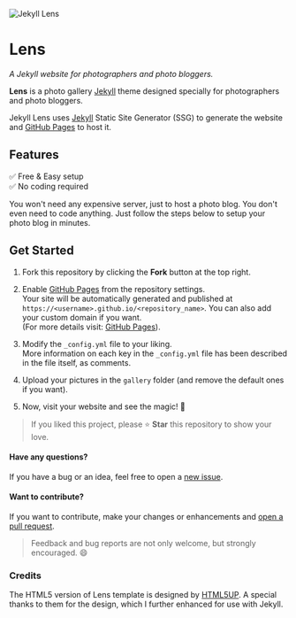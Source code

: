 ![Jekyll Lens](https://i.imgur.com/Qi7gdQC.png)

# Lens
*A Jekyll website  for photographers and photo bloggers.*

**Lens** is a photo gallery [Jekyll](https://jekyllrb.com/) theme designed
specially for photographers and photo bloggers.

Jekyll Lens uses [Jekyll](https://jekyllrb.com/) Static Site Generator (SSG) to
generate the website and [GitHub Pages](https://pages.github.com) to host it.

## Features

  ✅ Free & Easy setup  
  ✅ No coding required  

You won't need any expensive server, just to host a photo blog. You don't
even need to code anything. Just follow the steps below to setup your photo blog
in minutes.

## Get Started

1.  Fork this repository by clicking the **Fork** button at the top right.

1.  Enable [GitHub Pages](https://pages.github.com) from the repository
    settings.  
    Your site will be automatically generated and published at
    `https://<username>.github.io/<repository_name>`. You can also add your
    custom domain if you want.  
    (For more details visit: [GitHub Pages](https://pages.github.com)).

1.  Modify the `_config.yml` file to your liking.  
    More information on each key in the `_config.yml` file has been described in
    the file itself, as comments.

1.  Upload your pictures in the `gallery` folder (and remove the default ones if
    you want).

1.  Now, visit your website and see the magic! 🎉

> If you liked this project, please ⭐ **Star** this repository to show your
>  love.

#### Have any questions?
If you have a bug or an idea, feel free to open a [new issue](https://github.com/ElasticDesigns/jekyll-lens/issues/new).

#### Want to contribute?
If you want to contribute, make your changes or enhancements and [open a
pull request](https://github.com/ElasticDesigns/jekyll-lens/compare).

> Feedback and bug reports are not only welcome, but strongly encouraged. 😄

### Credits
The HTML5 version of Lens template is designed by [HTML5UP](https://html5up.net/lens).
A special thanks to them for the design, which I further enhanced for use with
Jekyll.
